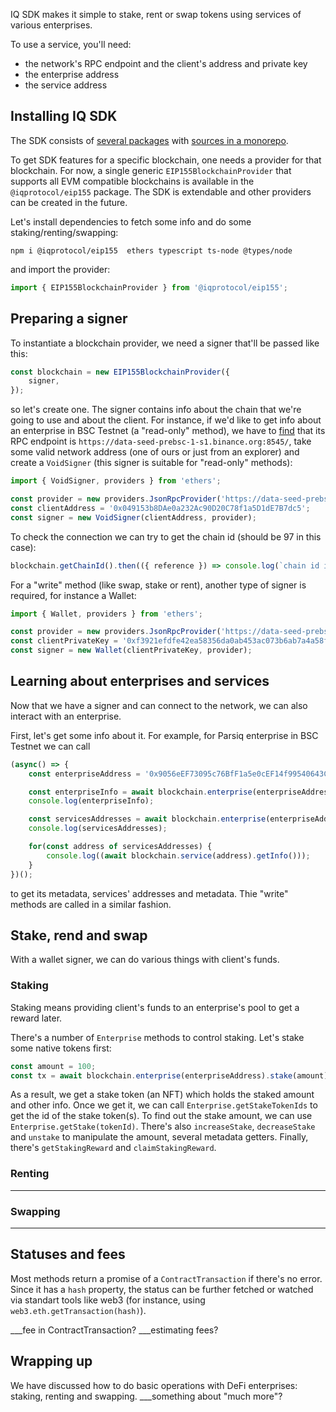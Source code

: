 IQ SDK makes it simple to stake, rent or swap tokens using services of various enterprises. <!-- closer to business? more features? -->

To use a service, you'll need:

* the network's RPC endpoint and the client's address and private key
* the enterprise address <!-- where to get from? (no listing available) -->
* the service address <!-- where to get from? -->

Installing IQ SDK
-----------------
The SDK consists of [several packages](https://iqlabsorg.github.io/iq-sdk-js/) with [sources in a monorepo](https://github.com/iqlabsorg/iq-sdk-js/).

To get SDK features for a specific blockchain, one needs a provider for that blockchain.
For now, a single generic `EIP155BlockchainProvider` that supports all EVM compatible blockchains
is available in the `@iqprotocol/eip155` package. The SDK is extendable and other providers can be created in the future.

Let's install dependencies to fetch some info and do some staking/renting/swapping:

```
npm i @iqprotocol/eip155  ethers typescript ts-node @types/node
```

and import the provider:

```typescript
import { EIP155BlockchainProvider } from '@iqprotocol/eip155';
```

Preparing a signer <!-- Wallet – correct signer? -->
------------------

To instantiate a blockchain provider, we need a signer that'll be passed like this:

```typescript
const blockchain = new EIP155BlockchainProvider({
    signer,
});
```

so let's create one. The signer contains info about the chain that we're going to use
and about the client. For instance, if we'd like to get info about an enterprise
in BSC Testnet (a "read-only" method), we have to [find](https://docs.ricefarm.fi/guides/metamask-add-bsc)
that its RPC endpoint is `https://data-seed-prebsc-1-s1.binance.org:8545/`, take some valid network address
(one of ours or just from an explorer) and create a `VoidSigner` (this signer is suitable for "read-only" methods):

```typescript
import { VoidSigner, providers } from 'ethers';

const provider = new providers.JsonRpcProvider('https://data-seed-prebsc-1-s1.binance.org:8545/');
const clientAddress = '0x049153b8DAe0a232Ac90D20C78f1a5D1dE7B7dc5';
const signer = new VoidSigner(clientAddress, provider);
```

To check the connection we can try to get the chain id (should be 97 in this case):

```typescript
blockchain.getChainId().then(({ reference }) => console.log(`chain id is ${reference}`));
```

For a "write" method (like swap, stake or rent), another type of signer is required, for instance a Wallet:

```typescript
import { Wallet, providers } from 'ethers';

const provider = new providers.JsonRpcProvider('https://data-seed-prebsc-1-s1.binance.org:8545/');
const clientPrivateKey = '0xf3921efdfe42ea58356da0ab453ac073b6ab7a4a58f20aebfa408bbd57a91ee8';
const signer = new Wallet(clientPrivateKey, provider);
```

Learning about enterprises and services <!-- where can we find that address? (Parsiq enterprise in BSC Testnet) *serviceFeePercent = ? -->
---------------------------------------
Now that we have a signer and can connect to the network, we can also interact with an enterprise.

First, let's get some info about it. For example, for Parsiq enterprise in BSC Testnet we can call

```typescript
(async() => {
    const enterpriseAddress = '0x9056eEF73095c76BfF1a5e0cEF14f99540643C72';

    const enterpriseInfo = await blockchain.enterprise(enterpriseAddress).getInfo();
    console.log(enterpriseInfo);

    const servicesAddresses = await blockchain.enterprise(enterpriseAddress).getServiceAddresses();
    console.log(servicesAddresses);

    for(const address of servicesAddresses) {
        console.log((await blockchain.service(address).getInfo()));
    }
})();
```

to get its metadata, services' addresses and metadata. Thie "write" methods are called in a similar fashion.

Stake, rend and swap
--------------------

With a wallet signer, we can do various things with client's funds.

### Staking

Staking means providing client's funds to an enterprise's pool to get a reward later.
<!-- how reward is calculated? is this like investing? can an enterprise go bankrupt? -->

There's a number of `Enterprise` methods to control staking. Let's stake some native tokens first:

```typescript
const amount = 100;
const tx = await blockchain.enterprise(enterpriseAddress).stake(amount);
```

As a result, we get a stake token (an NFT) which holds the staked amount and other info. Once we get it, we can call
`Enterprise.getStakeTokenIds` to get the id of the stake token(s). To find out the stake amount, we can use
`Enterprise.getStake(tokenId)`. There's also `increaseStake`, `decreaseStake` and `unstake` to manipulate the amount,
several metadata getters. Finally, there's `getStakingReward` and `claimStakingReward`.
<!-- what does setEnterpriseTokenAllowance do? -->

### Renting

___

### Swapping

___

Statuses and fees
-----------------

Most methods return a promise of a `ContractTransaction` if there's no error.
Since it has a `hash` property, the status can be further fetched or watched via standart tools like web3
(for instance, using `web3.eth.getTransaction(hash)`).

___fee in ContractTransaction?
___estimating fees?

Wrapping up
-----------

We have discussed how to do basic operations with DeFi enterprises: staking, renting and swapping.
___something about "much more"?